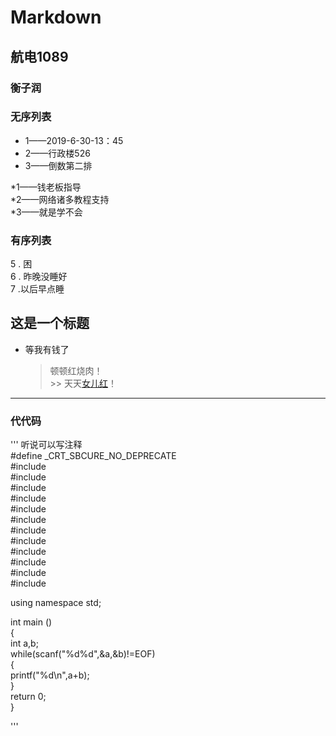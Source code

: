# Markdown  
## 航电1089  
### 衡子润    

### 无序列表       
* 1——2019-6-30-13：45     
* 2——行政楼526    
* 3——倒数第二排     

*1——钱老板指导       
*2——网络诸多教程支持     
*3——就是学不会      

### 有序列表     
5 . 困     
6 . 昨晚没睡好       
7  .以后早点睡         

## 这是一个标题      
* 等我有钱了     
     > 顿顿红烧肉！       
     	>> 天天[女儿红](https://www.baidu.com)！       

***************************************************         
###  代代码     
''' 听说可以写注释    
#define _CRT_SBCURE_NO_DEPRECATE      
#include <set>    
#include <cmath>     
#include <queue>       
#include <stack>          
#include <vector>         
#include <string>                   
#include <cstdio>         
#include <cstdlib>        
#include <cstring>       
#include <iostream>          
#include <algorithm>        
#include <functional>       

using namespace std;    

int main ()      
{        
    int a,b;            
while(scanf("%d%d",&a,&b)!=EOF)       
{        
    printf("%d\n",a+b);        
}             
return 0;      
}        
 
'''         

